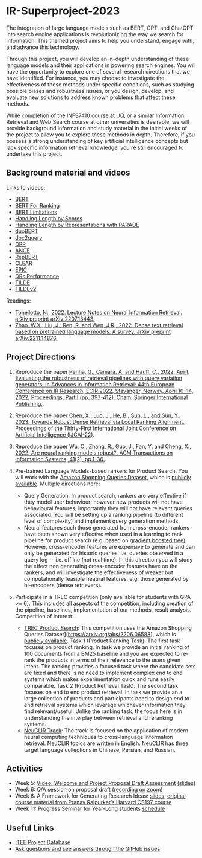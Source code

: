 # IR-Superproject-2023

The integration of large language models such as BERT, GPT, and ChatGPT into search engine applications is revolutionizing the way we search for information. This themed project aims to help you understand, engage with, and advance this technology.

Through this project, you will develop an in-depth understanding of these language models and their applications in powering search engines. You will have the opportunity to explore one of several research directions that we have identified. For instance, you may choose to investigate the effectiveness of these methods under specific conditions, such as studying possible biases and robustness issues, or you design, develop, and evaluate new solutions to address known problems that affect these methods.

While completion of the INFS7410 course at UQ, or a similar Information Retrieval and Web Search course at other universities is desirable, we will provide background information and study material in the initial weeks of the project to allow you to explore these methods in depth. Therefore, if you possess a strong understanding of key artificial intelligence concepts but lack specific information retrieval knowledge, you're still encouraged to undertake this project.


## Background material and videos

Links to videos:

- [BERT](https://youtu.be/pkHVCi973Wk)
- [BERT For Ranking](https://youtu.be/9sf9OCEHISI)
- [BERT Limitations](https://youtu.be/eamJUeYKUoY)
- [Handling Length by Scores](https://youtu.be/WgAwAqyERVs)
- [Handling Length by Representations with PARADE](https://youtu.be/9LZUL5M5cdI)
- [duoBERT](https://youtu.be/MuPWwAKPNVY)
- [doc2query](https://youtu.be/pJWK6DztaZg)
- [DPR](https://youtu.be/qLWa4pxfsiU)
- [ANCE](https://youtu.be/mT-I9DMiMRo)
- [RepBERT](https://youtu.be/AKpg3FVUTD8)
- [CLEAR](https://youtu.be/OB87Af3PPK8)
- [EPIC](https://youtu.be/6YNldDe1dBk)
- [DRs Performance](https://youtu.be/oMCJDBs81Og)
- [TILDE](https://youtu.be/BZCkf2QV07Q)
- [TILDEv2](https://youtu.be/BSxqIPeeLrU)

Readings:

- [Tonellotto, N., 2022. Lecture Notes on Neural Information Retrieval. arXiv preprint arXiv:2207.13443.](https://arxiv.org/pdf/2207.13443.pdf)
- [Zhao, W.X., Liu, J., Ren, R. and Wen, J.R., 2022. Dense text retrieval based on pretrained language models: A survey. arXiv preprint arXiv:2211.14876.](https://arxiv.org/pdf/2211.14876)



## Project Directions

1. Reproduce the paper [Penha, G., Câmara, A. and Hauff, C., 2022, April. Evaluating the robustness of retrieval pipelines with query variation generators. In Advances in Information Retrieval: 44th European Conference on IR Research, ECIR 2022, Stavanger, Norway, April 10–14, 2022, Proceedings, Part I (pp. 397-412). Cham: Springer International Publishing.](https://arxiv.org/pdf/2111.13057).

2. Reproduce the paper [Chen, X., Luo, J., He, B., Sun, L., and Sun, Y., 2023. Towards Robust Dense Retrieval via Local Ranking Alignment. Proceedings of the Thirty-First International Joint Conference on Artificial Intelligence (IJCAI-22)](https://www.ijcai.org/proceedings/2022/0275.pdf).

3. Reproduce the paper [Wu, C., Zhang, R., Guo, J., Fan, Y. and Cheng, X., 2022. Are neural ranking models robust?. ACM Transactions on Information Systems, 41(2), pp.1-36.](https://dl.acm.org/doi/pdf/10.1145/3534928).

4. Pre-trained Language Models-based rankers for Product Search. You will work with the [Amazon Shopping Queries Dataset](https://arxiv.org/abs/2206.06588), which is [publicly available](https://github.com/amazon-science/esci-data). Multiple directions here:
    - Query Generation. In product search, rankers are very effective if they model user behaviour; however new products will not have behavioural features, importantly they will not have relevant queries associated. You will be setting up a ranking pipeline (to different level of complexity) and implement query generation methods
    - Neural features such those generated from cross-encoder rankers have been shown very effective when used in a learning to rank pipeline for product search (e.g. based on [gradient boosted tree](https://link.springer.com/article/10.1007/s10791-009-9112-1)). However, cross-encoder features are expensive to generate and can only be generated for historic queries, i.e. queries observed in a query log -- i.e. offline (not real time). In this direction you will study the effect non generating cross-encoder features have on the rankers, and will investigate the effectiveness of weaker but computationally feasible neaural features, e.g. those generated by bi-encoders (dense retrievers). 

5. Participate in a TREC competition (only available for students with GPA >= 6). This includes all aspects of the competition, including creation of the pipeline, baselines, implementation of our methods, result analysis. Competition of interest:
    - [TREC Product Search](https://trec-product-search.github.io/): This competition uses the Amazon Shopping Queries Dataset](https://arxiv.org/abs/2206.06588), which is [publicly available](https://github.com/amazon-science/esci-data). Task 1 (Product Ranking Task): The first task focuses on product ranking. In task we provide an initial ranking of 100 documents from a BM25 baseline and you are expected to re-rank the products in terms of their relevance to the users given intent. The ranking provides a focused task where the candidate sets are fixed and there is no need to implement complex end to end systems which makes experimentation quick and runs easily comparable. Task 2 (Product Retrieval Task): The second task focuses on end to end product retrieval. In task we provide an a large collection of products and participants need to design end to end retrieval systems which leverage whichever information they find relevant/useful. Unlike the ranking task, the focus here is in understanding the interplay between retrieval and reranking systems.
    - [NeuCLIR Track](https://neuclir.github.io/): The track is focused on the application of modern neural computing techniques to cross-language information retrieval. NeuCLIR topics are written in English. NeuCLIR has three target language collections in Chinese, Persian, and Russian.



## Activities

* Week 5: [Video: Welcome and Project Proposal Draft Assessment](https://youtu.be/fc0MYSQg1EQ) [(slides)](https://github.com/ielab/IR-Superproject-2023/blob/main/material/week5.pdf)
* Week 6: Q/A session on proposal draft [(recording on zoom)](https://uqz.zoom.us/rec/share/fAFFc4hDRMyE3DjlA3T_ItrL8wgIue1kIpH38h5zFhNEchTI0Lo0p_tf6gW0qOSq.6GZwpD_z-f_Oq8ge)
* Week 6: A Framework for Generating Research Ideas: [slides](https://github.com/ielab/IR-Superproject-2023/blob/main/material/week6-ielab-seminar-AI%20Research%20Experiences.pdf), [original course material from Pranav Rajpurkar’s Harvard CS197 course](https://docs.google.com/document/d/15pnUpD47S6mAM-g4fwQvc2klYIb-GKgWex1oOlmNjvg/edit)
* Week 11: Progress Seminar for Year-Long students [schedule](https://docs.google.com/spreadsheets/d/1l_kBWSU554cp3YqBQjuIhYPqO9LYYQkckZbW4L3fzjY/edit?usp=sharing)




## Useful Links

- [ITEE Project Database](https://student.eait.uq.edu.au/projects/)
- [Ask questions and see answers through the GitHub issues](https://github.com/ielab/IR-Superproject-2023/issues?q=)
